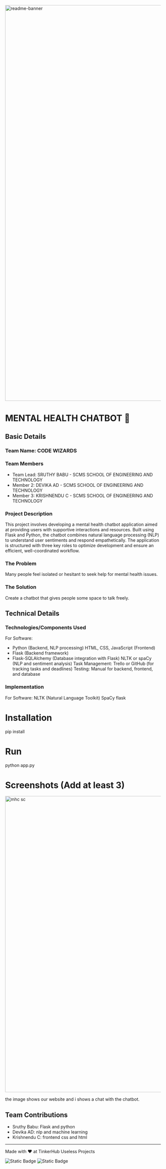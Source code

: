 <img width="1280" alt="readme-banner" src="https://github.com/user-attachments/assets/35332e92-44cb-425b-9dff-27bcf1023c6c">

# MENTAL HEALTH CHATBOT 🎯


## Basic Details
### Team Name: CODE WIZARDS


### Team Members
- Team Lead: SRUTHY BABU - SCMS SCHOOL OF ENGINEERING AND TECHNOLOGY
- Member 2: DEVIKA AD - SCMS SCHOOL OF ENGINEERING AND TECHNOLOGY
- Member 3: KRISHNENDU C - SCMS SCHOOL OF ENGINEERING AND TECHNOLOGY

### Project Description
This project involves developing a mental health chatbot application aimed at providing users with supportive interactions and resources. Built using Flask and Python, the chatbot combines natural language processing (NLP) to understand user sentiments and respond empathetically. The application is structured with three key roles to optimize development and ensure an efficient, well-coordinated workflow.

### The Problem 
Many people feel isolated or hesitant to seek help for mental health issues. 
### The Solution 
Create a chatbot that gives people some space to talk freely.

## Technical Details
### Technologies/Components Used
For Software:
- Python (Backend, NLP processing)
HTML, CSS, JavaScript (Frontend)
- Flask (Backend framework)
- Flask-SQLAlchemy (Database integration with Flask)
NLTK or spaCy (NLP and sentiment analysis)
Task Management: Trello or GitHub (for tracking tasks and deadlines)
Testing: Manual for backend, frontend, and database



### Implementation
For Software:
NLTK (Natural Language Toolkit)
SpaCy
flask
# Installation
pip install 

# Run
python app.py



# Screenshots (Add at least 3)

<img width="958" alt="mhc sc" src="https://github.com/user-attachments/assets/db05f624-f8dd-4a39-bd3e-d67429a2df97">

the image shows our website and i shows a chat with the chatbot.






## Team Contributions
- Sruthy Babu: Flask and python 
- Devika AD: nlp and machine learning
- Krishnendu C: frontend css and html

---
Made with ❤️ at TinkerHub Useless Projects 

![Static Badge](https://img.shields.io/badge/TinkerHub-24?color=%23000000&link=https%3A%2F%2Fwww.tinkerhub.org%2F)
![Static Badge](https://img.shields.io/badge/UselessProject--24-24?link=https%3A%2F%2Fwww.tinkerhub.org%2Fevents%2FQ2Q1TQKX6Q%2FUseless%2520Projects)



